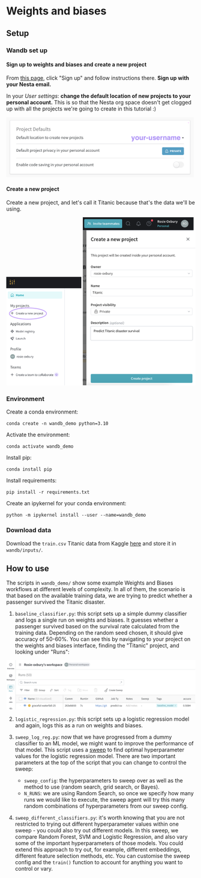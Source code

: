 # Weights and biases

## Setup

### Wandb set up

#### Sign up to weights and biases and create a new project

From [this page](https://wandb.ai/site), click "Sign up" and follow instructions there. **Sign up with your Nesta email.**

In your *User settings*: **change the default location of new projects to your personal account.** This is so that the Nesta org space doesn't get clogged up with all the projects we're going to create in this tutorial :)

<img src="screenshots/default_location.jpg" width="500">

#### Create a new project

Create a new project, and let's call it Titanic because that's the data we'll be using.

<img src="screenshots/create_new_project.jpg" width="200">

<img src="screenshots/create_new_project_2.png" width="300">

### Environment
Create a conda environment:
```
conda create -n wandb_demo python=3.10   
```

Activate the environment:
```
conda activate wandb_demo
```

Install pip:
```
conda install pip
```
Install requirements:
```
pip install -r requirements.txt
```

Create an ipykernel for your conda environment:
```
python -m ipykernel install --user --name=wandb_demo
```

### Download data
Download the `train.csv` Titanic data from Kaggle [here](https://www.kaggle.com/competitions/titanic/data) and store it in `wandb/inputs/`.

## How to use

The scripts in `wandb_demo/` show some example Weights and Biases workflows at different levels of complexity. In all of them, the scenario is that based on the available training data, we are trying to predict whether a passenger survived the Titanic disaster.

1. `baseline_classifier.py`: this script sets up a simple dummy classifier and logs a single run on weights and biases. It guesses whether a passenger survived based on the survival rate calculated from the training data. Depending on the random seed chosen, it should give accuracy of 50-60%. You can see this by navigating to your project on the weights and biases interface, finding the "Titanic" project, and looking under "Runs":

<img src="screenshots/dummy_classifier.png" width="600">

2. `logistic_regression.py`: this script sets up a logistic regression model and again, logs this as a run on weights and biases.

3. `sweep_log_reg.py`: now that we have progressed from a dummy classifier to an ML model, we might want to improve the performance of that model. This script uses a [sweep](https://docs.wandb.ai/guides/sweeps) to find optimal hyperparameter values for the logistic regression model. There are two important parameters at the top of the script that you can change to control the sweep:
    - `sweep_config`: the hyperparameters to sweep over as well as the method to use (random search, grid search, or Bayes).
    - `N_RUNS`: we are using Random Search, so once we specify how many runs we would like to execute, the sweep agent will try this many random combinations of hyperparameters from our sweep config.

4. `sweep_different_classifiers.py`: it's worth knowing that you are not restricted to trying out different hyperparameter values within one sweep - you could also try out different models. In this sweep, we compare Random Forest, SVM and Logistic Regression, and also vary some of the important hyperparameters of those models. You could extend this approach to try out, for example, different embeddings, different feature selection methods, etc. You can customise the sweep config and the `train()` function to account for anything you want to control or vary.